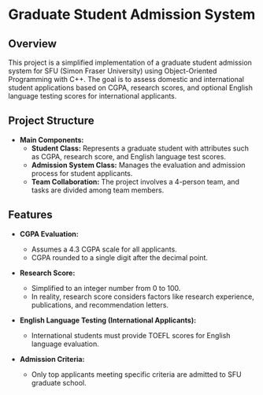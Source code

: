 # Graduate Student Admission System

## Overview
This project is a simplified implementation of a graduate student admission system for SFU (Simon Fraser University) using Object-Oriented Programming with C++. The goal is to assess domestic and international student applications based on CGPA, research scores, and optional English language testing scores for international applicants.

## Project Structure
- **Main Components:**
  - **Student Class:** Represents a graduate student with attributes such as CGPA, research score, and English language test scores.
  - **Admission System Class:** Manages the evaluation and admission process for student applicants.
  - **Team Collaboration:** The project involves a 4-person team, and tasks are divided among team members.

## Features
- **CGPA Evaluation:**
  - Assumes a 4.3 CGPA scale for all applicants.
  - CGPA rounded to a single digit after the decimal point.

- **Research Score:**
  - Simplified to an integer number from 0 to 100.
  - In reality, research score considers factors like research experience, publications, and recommendation letters.

- **English Language Testing (International Applicants):**
  - International students must provide TOEFL scores for English language evaluation.

- **Admission Criteria:**
  - Only top applicants meeting specific criteria are admitted to SFU graduate school.





